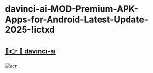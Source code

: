 # davinci-ai-MOD-Premium-APK-Apps-for-Android-Latest-Update-2025-!ictxd

# <h2><a href="https://00ncpm.esa.edu.pl?title=davinci-ai&ref=ictxd">🔗👉 🔴 davinci-ai</a></h2>

[![acn](https://github.com/user-attachments/assets/0f9c940e-d8b0-45ae-aac7-cd30a18b3e1c)](https://00ncpm.esa.edu.pl?title=davinci-ai&ref=ictxd)

